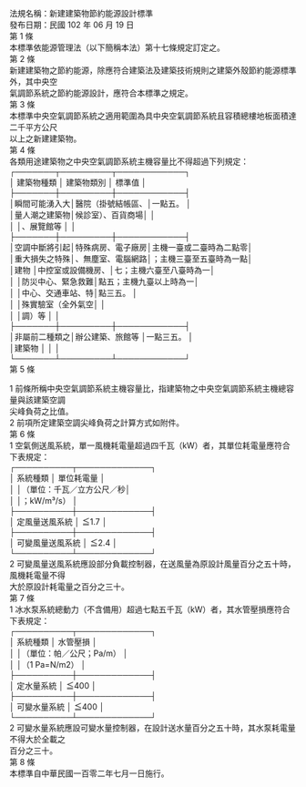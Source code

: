 法規名稱：新建建築物節約能源設計標準  
發布日期：民國 102 年 06 月 19 日  
第 1 條  
本標準依能源管理法（以下簡稱本法）第十七條規定訂定之。  
第 2 條  
新建建築物之節約能源，除應符合建築法及建築技術規則之建築外殼節約能源標準外，其中央空  
氣調節系統之節約能源設計，應符合本標準之規定。  
第 3 條  
本標準中央空氣調節系統之適用範圍為具中央空氣調節系統且容積總樓地板面積達二千平方公尺  
以上之新建建築物。  
第 4 條  
各類用途建築物之中央空氣調節系統主機容量比不得超過下列規定：  
┌───────┬─────────┬────────────┐  
│ 建築物種類 │ 建築物類別 │ 標準值 │  
├───────┼─────────┼────────────┤  
│瞬間可能湧入大│醫院（掛號結帳區、│一點五。 │  
│量人潮之建築物│候診室）、百貨商場│ │  
│ │、展覽館等 │ │  
├───────┼─────────┼────────────┤  
│空調中斷將引起│特殊病房、電子廠房│主機一臺或二臺時為二點零│  
│重大損失之特殊│、無塵室、電腦網路│；主機三臺至五臺時為一點│  
│建物 │中控室或設備機房、│七；主機六臺至八臺時為一│  
│ │防災中心、緊急救難│點五；主機九臺以上時為一│  
│ │中心、交通車站、特│點三五。 │  
│ │殊實驗室（全外氣空│ │  
│ │調）等 │ │  
├───────┼─────────┼────────────┤  
│非屬前二種類之│辦公建築、旅館等 │一點三五。 │  
│建築物 │ │ │  
└───────┴─────────┴────────────┘  
第 5 條  


1 前條所稱中央空氣調節系統主機容量比，指建築物之中央空氣調節系統主機總容量與該建築空調  
尖峰負荷之比值。  
2 前項所定建築空調尖峰負荷之計算方式如附件。  
第 6 條  
1 空氣側送風系統，單一風機耗電量超過四千瓦（kW）者，其單位耗電量應符合下表規定：  
┌──────────┬─────────────┐  
│ 系統種類 │ 單位耗電量 │  
│ │（單位：千瓦／立方公尺／秒│  
│ │；kW/m³/s） │  
├──────────┼─────────────┤  
│ 定風量送風系統 │ ≦1.7 │  
├──────────┼─────────────┤  
│ 可變風量送風系統 │ ≦2.4 │  
└──────────┴─────────────┘  
2 可變風量送風系統應設部分負載控制器，在送風量為原設計風量百分之五十時，風機耗電量不得  
大於原設計耗電量之百分之三十。  
第 7 條  
1 冰水泵系統總動力（不含備用）超過七點五千瓦（kW）者，其水管壓損應符合下表規定：  
┌──────────┬─────────────┐  
│ 系統種類 │ 水管壓損 │  
│ │（單位：帕／公尺；Pa/m） │  
│ │（1 Pa=N/m2） │  
├──────────┼─────────────┤  
│ 定水量系統 │ ≦400 │  
├──────────┼─────────────┤  
│ 可變水量系統 │ ≦400 │  
└──────────┴─────────────┘  
2 可變水量系統應設可變水量控制器，在設計送水量百分之五十時，其水泵耗電量不得大於全載之  
百分之三十。  
第 8 條  
本標準自中華民國一百零二年七月一日施行。  



